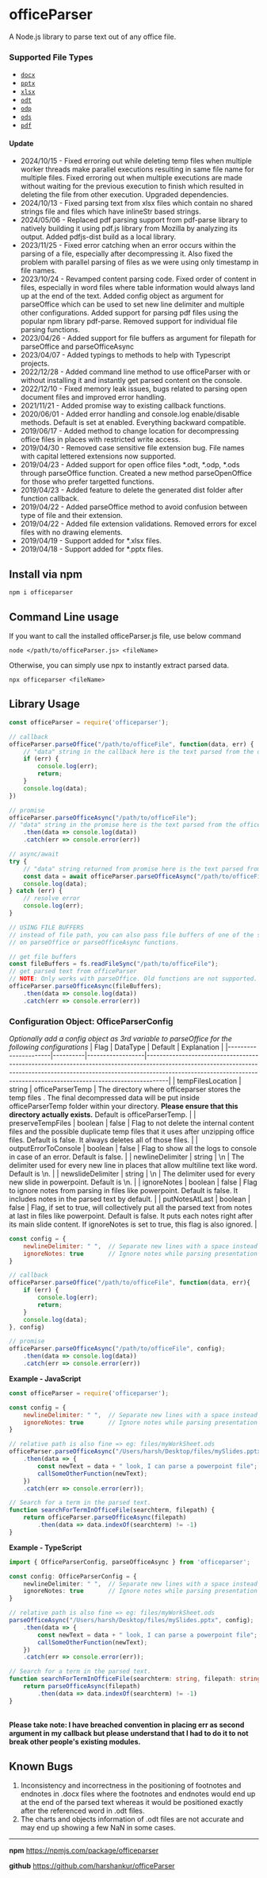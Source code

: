 # officeParser
A Node.js library to parse text out of any office file. 

### Supported File Types

- [`docx`](https://en.wikipedia.org/wiki/Office_Open_XML)
- [`pptx`](https://en.wikipedia.org/wiki/Office_Open_XML)
- [`xlsx`](https://en.wikipedia.org/wiki/Office_Open_XML)
- [`odt`](https://en.wikipedia.org/wiki/OpenDocument)
- [`odp`](https://en.wikipedia.org/wiki/OpenDocument)
- [`ods`](https://en.wikipedia.org/wiki/OpenDocument)
- [`pdf`](https://en.wikipedia.org/wiki/PDF)


#### Update
* 2024/10/15 - Fixed erroring out while deleting temp files when multiple worker threads make parallel executions resulting in same file name for multiple files. Fixed erroring out when multiple executions are made without waiting for the previous execution to finish which resulted in deleting the file from other execution. Upgraded dependencies.
* 2024/10/13 - Fixed parsing text from xlsx files which contain no shared strings file and files which have inlineStr based strings.
* 2024/05/06 - Replaced pdf parsing support from pdf-parse library to natively building it using pdf.js library from Mozilla by analyzing its output. Added pdfjs-dist build as a local library.
* 2023/11/25 - Fixed error catching when an error occurs within the parsing of a file, especially after decompressing it. Also fixed the problem with parallel parsing of files as we were using only timestamp in file names.
* 2023/10/24 - Revamped content parsing code. Fixed order of content in files, especially in word files where table information would always land up at the end of the text. Added config object as argument for parseOffice which can be used to set new line delimiter and multiple other configurations. Added support for parsing pdf files using the popular npm library pdf-parse. Removed support for individual file parsing functions.
* 2023/04/26 - Added support for file buffers as argument for filepath for parseOffice and parseOfficeAsync
* 2023/04/07 - Added typings to methods to help with Typescript projects.
* 2022/12/28 - Added command line method to use officeParser with or without installing it and instantly get parsed content on the console.
* 2022/12/10 - Fixed memory leak issues, bugs related to parsing open document files and improved error handling.
* 2021/11/21 - Added promise way to existing callback functions.
* 2020/06/01 - Added error handling and console.log enable/disable methods. Default is set at enabled. Everything backward compatible.
* 2019/06/17 - Added method to change location for decompressing office files in places with restricted write access.
* 2019/04/30 - Removed case sensitive file extension bug. File names with capital lettered extensions now supported.
* 2019/04/23 - Added support for open office files *.odt, *.odp, *.ods through parseOffice function. Created a new method parseOpenOffice for those who prefer targetted functions. 
* 2019/04/23 - Added feature to delete the generated dist folder after function callback.
* 2019/04/22 - Added parseOffice method to avoid confusion between type of file and their extension.
* 2019/04/22 - Added file extension validations. Removed errors for excel files with no drawing elements.
* 2019/04/19 - Support added for *.xlsx files.
* 2019/04/18 - Support added for *.pptx files.



## Install via npm


```
npm i officeparser
```

## Command Line usage
If you want to call the installed officeParser.js file, use below command
```
node </path/to/officeParser.js> <fileName>
```

Otherwise, you can simply use npx to instantly extract parsed data.
```
npx officeparser <fileName>
```


## Library Usage
```js
const officeParser = require('officeparser');

// callback
officeParser.parseOffice("/path/to/officeFile", function(data, err) {
    // "data" string in the callback here is the text parsed from the office file passed in the first argument above
    if (err) {
        console.log(err);
        return;
    }
    console.log(data);
})

// promise
officeParser.parseOfficeAsync("/path/to/officeFile");
// "data" string in the promise here is the text parsed from the office file passed in the argument above
    .then(data => console.log(data))
    .catch(err => console.error(err))

// async/await
try {
    // "data" string returned from promise here is the text parsed from the office file passed in the argument
    const data = await officeParser.parseOfficeAsync("/path/to/officeFile");
    console.log(data);
} catch (err) {
    // resolve error
    console.log(err);
}

// USING FILE BUFFERS
// instead of file path, you can also pass file buffers of one of the supported files
// on parseOffice or parseOfficeAsync functions.

// get file buffers
const fileBuffers = fs.readFileSync("/path/to/officeFile");
// get parsed text from officeParser
// NOTE: Only works with parseOffice. Old functions are not supported.
officeParser.parseOfficeAsync(fileBuffers);
    .then(data => console.log(data))
    .catch(err => console.error(err))
```

### Configuration Object: OfficeParserConfig
*Optionally add a config object as 3rd variable to parseOffice for the following configurations*
| Flag                 | DataType | Default          | Explanation                                                                                                                                                                                                                                     |
|----------------------|----------|------------------|-------------------------------------------------------------------------------------------------------------------------------------------------------------------------------------------------------------------------------------------------|
| tempFilesLocation    | string   | officeParserTemp | The directory where officeparser stores the temp files . The final decompressed data will be put inside officeParserTemp folder within your directory. **Please ensure that this directory actually exists.** Default is officeParserTemp.      |
| preserveTempFiles    | boolean  | false            | Flag to not delete the internal content files and the possible duplicate temp files that it uses after unzipping office files. Default is false. It always deletes all of those files.                                                          |
| outputErrorToConsole | boolean  | false            | Flag to show all the logs to console in case of an error. Default is false.                                                                                                                                                                     |
| newlineDelimiter     | string   | \n               | The delimiter used for every new line in places that allow multiline text like word. Default is \n.                                                                                                                                             |
| newslideDelimiter    | string   | \n               | The delimiter used for every new slide in powerpoint. Default is \n.                                                                                                                                             |
| ignoreNotes          | boolean  | false            | Flag to ignore notes from parsing in files like powerpoint. Default is false. It includes notes in the parsed text by default.                                                                                                                  |
| putNotesAtLast       | boolean  | false            | Flag, if set to true, will collectively put all the parsed text from notes at last in files like powerpoint. Default is false. It puts each notes right after its main slide content. If ignoreNotes is set to true, this flag is also ignored. |
<br>

```js
const config = {
    newlineDelimiter: " ",  // Separate new lines with a space instead of the default \n.
    ignoreNotes: true       // Ignore notes while parsing presentation files like pptx or odp.
}

// callback
officeParser.parseOffice("/path/to/officeFile", function(data, err){
    if (err) {
        console.log(err);
        return;
    }
    console.log(data);
}, config)

// promise
officeParser.parseOfficeAsync("/path/to/officeFile", config);
    .then(data => console.log(data))
    .catch(err => console.error(err))
```

**Example - JavaScript**
```js
const officeParser = require('officeparser');

const config = {
    newlineDelimiter: " ",  // Separate new lines with a space instead of the default \n.
    ignoreNotes: true       // Ignore notes while parsing presentation files like pptx or odp.
}

// relative path is also fine => eg: files/myWorkSheet.ods
officeParser.parseOfficeAsync("/Users/harsh/Desktop/files/mySlides.pptx", config);
    .then(data => {
        const newText = data + " look, I can parse a powerpoint file";
        callSomeOtherFunction(newText);
    })
    .catch(err => console.error(err));

// Search for a term in the parsed text.
function searchForTermInOfficeFile(searchterm, filepath) {
    return officeParser.parseOfficeAsync(filepath)
        .then(data => data.indexOf(searchterm) != -1)
}
```


**Example - TypeScript**
```ts
import { OfficeParserConfig, parseOfficeAsync } from 'officeparser';

const config: OfficeParserConfig = {
    newlineDelimiter: " ",  // Separate new lines with a space instead of the default \n.
    ignoreNotes: true       // Ignore notes while parsing presentation files like pptx or odp.
}

// relative path is also fine => eg: files/myWorkSheet.ods
parseOfficeAsync("/Users/harsh/Desktop/files/mySlides.pptx", config);
    .then(data => {
        const newText = data + " look, I can parse a powerpoint file";
        callSomeOtherFunction(newText);
    })
    .catch(err => console.error(err));

// Search for a term in the parsed text.
function searchForTermInOfficeFile(searchterm: string, filepath: string): Promise<boolean> {
    return parseOfficeAsync(filepath)
        .then(data => data.indexOf(searchterm) != -1)
}
```
\
**Please take note: I have breached convention in placing err as second argument in my callback but please understand that I had to do it to not break other people's existing modules.**


## Known Bugs
1. Inconsistency and incorrectness in the positioning of footnotes and endnotes in .docx files where the footnotes and endnotes would end up at the end of the parsed text whereas it would be positioned exactly after the referenced word in .odt files.
2. The charts and objects information of .odt files are not accurate and may end up showing a few NaN in some cases.
----------

**npm**
https://npmjs.com/package/officeparser

**github**
https://github.com/harshankur/officeParser
